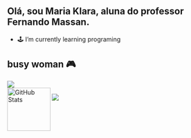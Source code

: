 ## Olá, sou Maria Klara, aluna do professor Fernando Massan.
-  🕹️ I’m currently learning programing
  ## busy woman 🎮
<div aling="center" > 
  <picture>
    <source 
      srcset="https:github-readme-stats.vercel.app/api?username=klarasosouza&show_icons=true&theme=dark"
      media="(prefers-color-scheme: dark)"/>
<source
srcset="https://github-readme-stats.vercel.app/api?username=klarasosouza&show_icons=true"
media="(prefers-color-scheme: light), (prefers-color-scheme: no-preference)"
/>
<img src="https://github-readme-stats.vercel.app/api?username=klarasosouza&show_icons=true"/>
</picture>
</div>
<img 
      align="left" 
      alt="GitHub Stats" 
      height="100" 
      src="https://github-readme-stats.vercel.app/api/top-langs/?username=klarasosouza&theme=white&layout=compact&custom_title=tecnologias&langs_count=9" 
  />

</p>







<div align="left" >
  <img src="https://skillicons.dev/icons?i=html,css,github"/>
</div>
